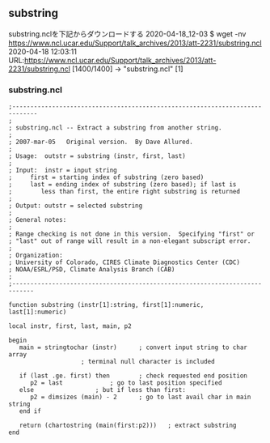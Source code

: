 substring
------------------------
substring.nclを下記からダウンロードする
2020-04-18_12-03 
$ wget -nv https://www.ncl.ucar.edu/Support/talk_archives/2013/att-2231/substring.ncl
2020-04-18 12:03:11 URL:https://www.ncl.ucar.edu/Support/talk_archives/2013/att-2231/substring.ncl [1400/1400] -> "substring.ncl" [1]


### substring.ncl
```
;-----------------------------------------------------------------------------
;
; substring.ncl -- Extract a substring from another string.
;
; 2007-mar-05	Original version.  By Dave Allured.
;
; Usage:  outstr = substring (instr, first, last)
;
; Input:  instr = input string
;	  first = starting index of substring (zero based)
;	  last = ending index of substring (zero based); if last is
;	     less than first, the entire right substring is returned
;
; Output: outstr = selected substring
;
; General notes:
;
; Range checking is not done in this version.  Specifying "first" or
; "last" out of range will result in a non-elegant subscript error.
;
; Organization:
; University of Colorado, CIRES Climate Diagnostics Center (CDC)
; NOAA/ESRL/PSD, Climate Analysis Branch (CAB)
;
;----------------------------------------------------------------------------

function substring (instr[1]:string, first[1]:numeric, last[1]:numeric)

local instr, first, last, main, p2

begin
   main = stringtochar (instr)		; convert input string to char array
					; terminal null character is included   
   
   if (last .ge. first) then		; check requested end position
      p2 = last				; go to last position specified
   else					; but if less than first:
      p2 = dimsizes (main) - 2		; go to last avail char in main string
   end if
   
   return (chartostring (main(first:p2)))	; extract substring
end
```

